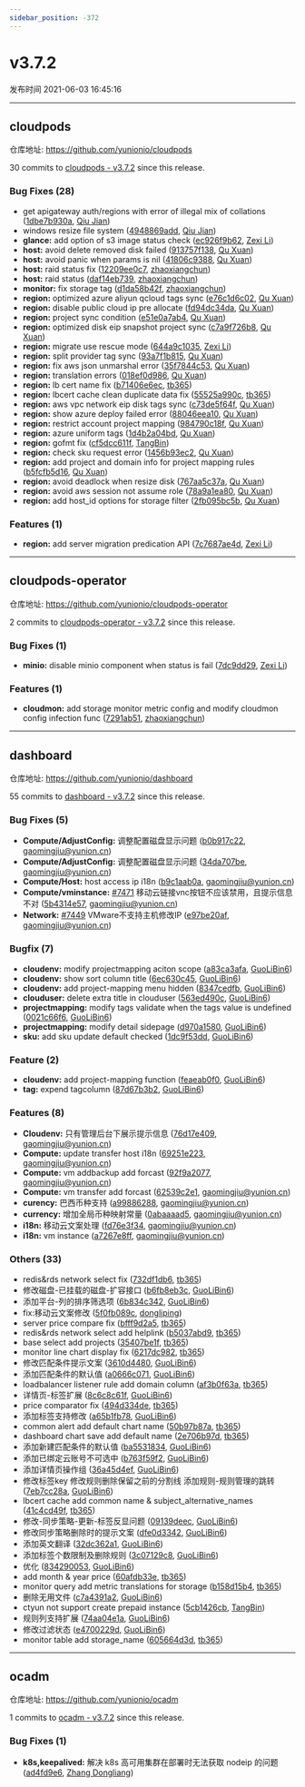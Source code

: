 ```yaml
---
sidebar_position: -372
---
```


# v3.7.2

发布时间 2021-06-03 16:45:16

-----

## cloudpods

仓库地址: https://github.com/yunionio/cloudpods

30 commits to [cloudpods - v3.7.2] since this release.

### Bug Fixes (28)
- get apigateway auth/regions with error of illegal mix of collations ([1dbe7b930a](https://github.com/yunionio/cloudpods/commit/1dbe7b930a1561f08387c161e8f94de19405c7fc), [Qiu Jian](mailto:qiujian@yunionyun.com))
- windows resize file system ([4948869add](https://github.com/yunionio/cloudpods/commit/4948869add7a08f897c734ea1897b54864352be2), [Qiu Jian](mailto:qiujian@yunionyun.com))
- **glance:** add option of s3 image status check ([ec926f9b62](https://github.com/yunionio/cloudpods/commit/ec926f9b629c73caed55b59e3851822e39b6a468), [Zexi Li](mailto:zexi.li@qq.com))
- **host:** avoid delete removed disk failed ([913757f138](https://github.com/yunionio/cloudpods/commit/913757f13861a01f69f21a8e7885680e4f53df40), [Qu Xuan](mailto:quxuan@yunionyun.com))
- **host:** avoid panic when params is nil ([41806c9388](https://github.com/yunionio/cloudpods/commit/41806c93883929a56c86e4a9bc70df9cada5effd), [Qu Xuan](mailto:quxuan@yunionyun.com))
- **host:** raid status fix ([12209ee0c7](https://github.com/yunionio/cloudpods/commit/12209ee0c7708fe8b33a8a14b33bcaa85ad6fbf6), [zhaoxiangchun](mailto:1422928955@qq.com))
- **host:** raid status ([daf14eb739](https://github.com/yunionio/cloudpods/commit/daf14eb73929995a76568629ca887c589280e0d4), [zhaoxiangchun](mailto:1422928955@qq.com))
- **monitor:** fix storage tag ([d1da58b42f](https://github.com/yunionio/cloudpods/commit/d1da58b42f68a163001147a0f63552c6b58c8296), [zhaoxiangchun](mailto:1422928955@qq.com))
- **region:** optimized azure aliyun qcloud tags sync ([e76c1d6c02](https://github.com/yunionio/cloudpods/commit/e76c1d6c0213a4825f93c167d94503b69871589f), [Qu Xuan](mailto:quxuan@yunionyun.com))
- **region:** disable public cloud ip pre allocate ([fd94dc34da](https://github.com/yunionio/cloudpods/commit/fd94dc34dabdcba02e56a5035881934a803b1a17), [Qu Xuan](mailto:quxuan@yunionyun.com))
- **region:** project sync condition ([e51e0a7ab4](https://github.com/yunionio/cloudpods/commit/e51e0a7ab42c8f2389399db782280f299ca52101), [Qu Xuan](mailto:quxuan@yunionyun.com))
- **region:** optimized disk eip snapshot project sync ([c7a9f726b8](https://github.com/yunionio/cloudpods/commit/c7a9f726b85d7ccfc74abab712896a9cb3b1331c), [Qu Xuan](mailto:quxuan@yunionyun.com))
- **region:** migrate use rescue mode ([644a9c1035](https://github.com/yunionio/cloudpods/commit/644a9c103530fb547c519efc1993e85e9f2ee4a5), [Zexi Li](mailto:zexi.li@qq.com))
- **region:** split provider tag sync ([93a7f1b815](https://github.com/yunionio/cloudpods/commit/93a7f1b815a89c36f4ae431afe878a86065ccf59), [Qu Xuan](mailto:quxuan@yunionyun.com))
- **region:** fix aws json unmarshal error ([35f7844c53](https://github.com/yunionio/cloudpods/commit/35f7844c538c17208529477f21f180a3ca5e69c2), [Qu Xuan](mailto:qu_xuan@icloud.com))
- **region:** translation errors ([018ef0d986](https://github.com/yunionio/cloudpods/commit/018ef0d9860842f652ce9b1db198b2dfb27d70e6), [Qu Xuan](mailto:quxuan@yunionyun.com))
- **region:** lb cert name fix ([b71406e6ec](https://github.com/yunionio/cloudpods/commit/b71406e6ec86bb1f040a3912713375de4a4a6434), [tb365](mailto:tangbin@yunion.cn))
- **region:** lbcert cache clean duplicate data fix ([55525a990c](https://github.com/yunionio/cloudpods/commit/55525a990cd80dc536f56c7839d229ca0593cdc3), [tb365](mailto:tangbin@yunion.cn))
- **region:** aws vpc network eip disk tags sync ([c73de5f64f](https://github.com/yunionio/cloudpods/commit/c73de5f64f68bc2cb569b367392033d08e0742cd), [Qu Xuan](mailto:quxuan@yunionyun.com))
- **region:** show azure deploy failed error ([88046eea10](https://github.com/yunionio/cloudpods/commit/88046eea10e0e7c12aa831c1705bcdd24cca0a45), [Qu Xuan](mailto:quxuan@yunionyun.com))
- **region:** restrict account project mapping ([984790c18f](https://github.com/yunionio/cloudpods/commit/984790c18f3839f7c6a22b33e9fb66e584d35dba), [Qu Xuan](mailto:quxuan@yunionyun.com))
- **region:** azure uniform tags ([1d4b2a04bd](https://github.com/yunionio/cloudpods/commit/1d4b2a04bd2cb226cc876488d8417d3700638e1c), [Qu Xuan](mailto:quxuan@yunionyun.com))
- **region:** gofmt fix ([cf5dcc611f](https://github.com/yunionio/cloudpods/commit/cf5dcc611ffb0219d30c6b2fad325d9a6a1ab291), [TangBin](mailto:tangbin@yunion.cn))
- **region:** check sku request error ([1456b93ec2](https://github.com/yunionio/cloudpods/commit/1456b93ec236f022c8bf5b43a9af98ae2aecd9d4), [Qu Xuan](mailto:quxuan@yunionyun.com))
- **region:** add project and domain info for project mapping rules ([b5fcfb5d16](https://github.com/yunionio/cloudpods/commit/b5fcfb5d166f51287946f1b82b8ea3ee115c9621), [Qu Xuan](mailto:quxuan@yunionyun.com))
- **region:** avoid deadlock when resize disk ([767aa5c37a](https://github.com/yunionio/cloudpods/commit/767aa5c37a9c4396a7c81f4fce2ee556e7bae086), [Qu Xuan](mailto:quxuan@yunionyun.com))
- **region:** avoid aws session not assume role ([78a9a1ea80](https://github.com/yunionio/cloudpods/commit/78a9a1ea8006807bce070ee95f1bcea778ffb396), [Qu Xuan](mailto:quxuan@yunionyun.com))
- **region:** add host_id options for storage filter ([2fb095bc5b](https://github.com/yunionio/cloudpods/commit/2fb095bc5b176db4f15fff325a650d056a7c456c), [Qu Xuan](mailto:quxuan@yunionyun.com))

### Features (1)
- **region:** add server migration predication API ([7c7687ae4d](https://github.com/yunionio/cloudpods/commit/7c7687ae4d727dc383fae5506f56856d4b161b09), [Zexi Li](mailto:zexi.li@qq.com))

[cloudpods - v3.7.2]: https://github.com/yunionio/cloudpods/compare/v3.7.1...v3.7.2
-----

## cloudpods-operator

仓库地址: https://github.com/yunionio/cloudpods-operator

2 commits to [cloudpods-operator - v3.7.2] since this release.

### Bug Fixes (1)
- **minio:** disable minio component when status is fail ([7dc9dd29](https://github.com/yunionio/cloudpods-operator/commit/7dc9dd29ef53f4ef0c53507a02161fd062c7a35d), [Zexi Li](mailto:zexi.li@qq.com))

### Features (1)
- **cloudmon:** add storage monitor metric config and modify cloudmon config infection func ([7291ab51](https://github.com/yunionio/cloudpods-operator/commit/7291ab511c9021c922419cf583d141c8a6042796), [zhaoxiangchun](mailto:1422928955@qq.com))

[cloudpods-operator - v3.7.2]: https://github.com/yunionio/cloudpods-operator/compare/v3.7.1...v3.7.2
-----

## dashboard

仓库地址: https://github.com/yunionio/dashboard

55 commits to [dashboard - v3.7.2] since this release.

### Bug Fixes (5)
- **Compute/AdjustConfig:** 调整配置磁盘显示问题 ([b0b917c22](https://github.com/yunionio/dashboard/commit/b0b917c22030c14a4679bfd73fc7fd3f1ef744cb), [gaomingjiu@yunion.cn](mailto:gaomingjiu@yunion.cn))
- **Compute/AdjustConfig:** 调整配置磁盘显示问题 ([34da707be](https://github.com/yunionio/dashboard/commit/34da707be6c84807fb08d6d656f8ce9a90a2f8be), [gaomingjiu@yunion.cn](mailto:gaomingjiu@yunion.cn))
- **Compute/Host:** host access ip i18n ([b9c1aab0a](https://github.com/yunionio/dashboard/commit/b9c1aab0aa50245d8ec1a325a016123496ed867f), [gaomingjiu@yunion.cn](mailto:gaomingjiu@yunion.cn))
- **Compute/vminstance:** [#7471](https://github.com/yunionio/dashboard/issues/7471) 移动云链接vnc按钮不应该禁用，且提示信息不对 ([5b4314e57](https://github.com/yunionio/dashboard/commit/5b4314e5758ebd1e91d1e2b554c1dd425369fef5), [gaomingjiu@yunion.cn](mailto:gaomingjiu@yunion.cn))
- **Network:** [#7449](https://github.com/yunionio/dashboard/issues/7449) VMware不支持主机修改IP ([e97be20af](https://github.com/yunionio/dashboard/commit/e97be20afdee30023ac0346b2fa79f9a65bcf689), [gaomingjiu@yunion.cn](mailto:gaomingjiu@yunion.cn))

### Bugfix (7)
- **cloudenv:** modify projectmapping aciton scope ([a83ca3afa](https://github.com/yunionio/dashboard/commit/a83ca3afa8ca49684d20c5ca49e94c77c04a8aeb), [GuoLiBin6](mailto:782518577@qq.com))
- **cloudenv:** show sort column title ([6ec630c45](https://github.com/yunionio/dashboard/commit/6ec630c4587671b054a29b4f0ed8d9c2afe4983c), [GuoLiBin6](mailto:782518577@qq.com))
- **cloudenv:** add project-mapping menu hidden ([8347cedfb](https://github.com/yunionio/dashboard/commit/8347cedfba0b44f9498e0e99dcdc22fbe7b98418), [GuoLiBin6](mailto:782518577@qq.com))
- **clouduser:** delete extra title in clouduser ([563ed490c](https://github.com/yunionio/dashboard/commit/563ed490cfa379d00f448c447462f9b350681c56), [GuoLiBin6](mailto:782518577@qq.com))
- **projectmapping:** modify tags validate when the tags value is undefined ([0021c66f6](https://github.com/yunionio/dashboard/commit/0021c66f645f6ba518719195700efb39ab5836f8), [GuoLiBin6](mailto:782518577@qq.com))
- **projectmapping:** modify detail sidepage ([d970a1580](https://github.com/yunionio/dashboard/commit/d970a1580f57c7c9e68a476f051b76fd9f851421), [GuoLiBin6](mailto:782518577@qq.com))
- **sku:** add sku update default checked ([1dc9f53dd](https://github.com/yunionio/dashboard/commit/1dc9f53dddeb16b76ccf259674ded1605d493640), [GuoLiBin6](mailto:782518577@qq.com))

### Feature (2)
- **cloudenv:** add project-mapping function ([feaeab0f0](https://github.com/yunionio/dashboard/commit/feaeab0f0fd6e3bc4a3a7048533fa0e96ee4c16f), [GuoLiBin6](mailto:782518577@qq.com))
- **tag:** expend tagcolumn ([87d67b3b2](https://github.com/yunionio/dashboard/commit/87d67b3b25a947f7bbd534c6465d146a604e6c65), [GuoLiBin6](mailto:782518577@qq.com))

### Features (8)
- **Cloudenv:** 只有管理后台下展示提示信息 ([76d17e409](https://github.com/yunionio/dashboard/commit/76d17e40940c5aad4ef919ab9158ff0c88ee0ec5), [gaomingjiu@yunion.cn](mailto:gaomingjiu@yunion.cn))
- **Compute:** update transfer host i18n ([69251e223](https://github.com/yunionio/dashboard/commit/69251e22374b2f05d6ec2f0ad5c3b208d5885b91), [gaomingjiu@yunion.cn](mailto:gaomingjiu@yunion.cn))
- **Compute:** vm addbackup add forcast ([92f9a2077](https://github.com/yunionio/dashboard/commit/92f9a2077d0c6c3d578baa849be65ea5a5cb1a6d), [gaomingjiu@yunion.cn](mailto:gaomingjiu@yunion.cn))
- **Compute:** vm transfer add forcast ([62539c2e1](https://github.com/yunionio/dashboard/commit/62539c2e1772e29fd96f0773960c2fedae19745e), [gaomingjiu@yunion.cn](mailto:gaomingjiu@yunion.cn))
- **curency:** 巴西币种支持 ([a99886288](https://github.com/yunionio/dashboard/commit/a99886288aef3290fde9b87eb8d39b3d5798d421), [gaomingjiu@yunion.cn](mailto:gaomingjiu@yunion.cn))
- **currency:** 增加全局币种映射常量 ([0abaaaad5](https://github.com/yunionio/dashboard/commit/0abaaaad573ee71c73caa37a2c83617c614edfae), [gaomingjiu@yunion.cn](mailto:gaomingjiu@yunion.cn))
- **i18n:** 移动云文案处理 ([fd76e3f34](https://github.com/yunionio/dashboard/commit/fd76e3f34a083faca32848616ed3110d172ccd10), [gaomingjiu@yunion.cn](mailto:gaomingjiu@yunion.cn))
- **i18n:** vm instance ([a7267e8ff](https://github.com/yunionio/dashboard/commit/a7267e8ff3987e992f95290b11eaf00267cd68c9), [gaomingjiu@yunion.cn](mailto:gaomingjiu@yunion.cn))

### Others (33)
- redis&rds network select fix ([732df1db6](https://github.com/yunionio/dashboard/commit/732df1db647b7acbcaabf5612eeea3d7301f9220), [tb365](mailto:tangbin@yunion.cn))
- 修改磁盘-已挂载的磁盘-扩容接口 ([b6fb8eb3c](https://github.com/yunionio/dashboard/commit/b6fb8eb3c1985986aed6fa137fb5671247b117c3), [GuoLiBin6](mailto:782518577@qq.com))
- 添加平台-列的排序筛选项 ([6b834c342](https://github.com/yunionio/dashboard/commit/6b834c3425da9f47c50079b5b9d69bc5358f6798), [GuoLiBin6](mailto:782518577@qq.com))
- fix:移动云文案修改 ([5f0fb089c](https://github.com/yunionio/dashboard/commit/5f0fb089cf4ac755097d2d5fc0619fe2ca4b400b), [dongliping](mailto:dongliping@yunion.cn))
- server price compare fix ([bfff9d2a5](https://github.com/yunionio/dashboard/commit/bfff9d2a52319067bc8589e104ce6b631737d29b), [tb365](mailto:tangbin@yunion.cn))
- redis&rds network select add helplink ([b5037abd9](https://github.com/yunionio/dashboard/commit/b5037abd9d98c5a1249f1438751c76189517c02a), [tb365](mailto:tangbin@yunion.cn))
- base select add projects ([35407be1f](https://github.com/yunionio/dashboard/commit/35407be1f445a0f499647a9071bcea98f89d00d4), [tb365](mailto:tangbin@yunion.cn))
- monitor line chart display fix ([6217dc982](https://github.com/yunionio/dashboard/commit/6217dc9827c3bae04ebfa4b4a954787315d182de), [tb365](mailto:tangbin@yunion.cn))
- 修改匹配条件提示文案 ([3610d4480](https://github.com/yunionio/dashboard/commit/3610d4480d6daf9f5e5dc4942b06e44b8b50413d), [GuoLiBin6](mailto:782518577@qq.com))
- 添加匹配条件的默认值 ([a0666c071](https://github.com/yunionio/dashboard/commit/a0666c071bef96773e017ecfef83fe36cb01169f), [GuoLiBin6](mailto:782518577@qq.com))
- loadbalancer listener rule add domain column ([af3b0f63a](https://github.com/yunionio/dashboard/commit/af3b0f63a96cfda6b2bd49a145a60be7ecba5969), [tb365](mailto:tangbin@yunion.cn))
- 详情页-标签扩展 ([8c6c8c61f](https://github.com/yunionio/dashboard/commit/8c6c8c61f7fb0619c64a3e18da683e841ec31d92), [GuoLiBin6](mailto:782518577@qq.com))
- price comparator fix ([494d334de](https://github.com/yunionio/dashboard/commit/494d334de6b4c56a4be9ccaf40530fd5362c5125), [tb365](mailto:tangbin@yunion.cn))
- 添加标签支持修改 ([a65b1fb78](https://github.com/yunionio/dashboard/commit/a65b1fb78f02a14f7cdf324465c1e7f3df3275d0), [GuoLiBin6](mailto:782518577@qq.com))
- common alert add default chart name ([50b97b87a](https://github.com/yunionio/dashboard/commit/50b97b87ab113d405d92ec9284710fa18982b3b5), [tb365](mailto:tangbin@yunion.cn))
- dashboard chart save add default name ([2e706b97d](https://github.com/yunionio/dashboard/commit/2e706b97da96b940067a80c929af3bf7d32fd476), [tb365](mailto:tangbin@yunion.cn))
- 添加新建匹配条件的默认值 ([ba5531834](https://github.com/yunionio/dashboard/commit/ba55318347f656556a342518b95eead71e266404), [GuoLiBin6](mailto:782518577@qq.com))
- 添加已绑定云账号不可选中 ([b763f59f2](https://github.com/yunionio/dashboard/commit/b763f59f24f605eea28170d133cd690242596e03), [GuoLiBin6](mailto:782518577@qq.com))
- 添加详情页操作组 ([36a45d4ef](https://github.com/yunionio/dashboard/commit/36a45d4ef7af538da0d558dde98f21d5feacc793), [GuoLiBin6](mailto:782518577@qq.com))
- 修改标签key 修改规则删除保留之前的分割线 添加规则-规则管理的跳转 ([7eb7cc28a](https://github.com/yunionio/dashboard/commit/7eb7cc28aafb1482321ca6c928a019221541ed5f), [GuoLiBin6](mailto:782518577@qq.com))
- lbcert cache add common name & subject_alternative_names ([41c4cd49f](https://github.com/yunionio/dashboard/commit/41c4cd49fe1d5d83f7968947256d27b1ed3b3a09), [tb365](mailto:tangbin@yunion.cn))
- 修改-同步策略-更新-标签反显问题 ([09139deec](https://github.com/yunionio/dashboard/commit/09139deec7c2afacaddff12290143f6e8e319080), [GuoLiBin6](mailto:782518577@qq.com))
- 修改同步策略删除时的提示文案 ([dfe0d3342](https://github.com/yunionio/dashboard/commit/dfe0d3342684d5ab0f77dec3310456c6ae085679), [GuoLiBin6](mailto:782518577@qq.com))
- 添加英文翻译 ([32dc362a1](https://github.com/yunionio/dashboard/commit/32dc362a1a40bc0ca83603ae653a6b7b9382ac29), [GuoLiBin6](mailto:782518577@qq.com))
- 添加标签个数限制及删除规则 ([3c07129c8](https://github.com/yunionio/dashboard/commit/3c07129c8390b8cf72dce8aa3b1cce8c418540df), [GuoLiBin6](mailto:782518577@qq.com))
- 优化 ([834290053](https://github.com/yunionio/dashboard/commit/834290053ec1cc937ab3659587e430584e0f38f0), [GuoLiBin6](mailto:782518577@qq.com))
- add month & year price ([60afdb33e](https://github.com/yunionio/dashboard/commit/60afdb33eee07e94381ee6c685ed79cea1980096), [tb365](mailto:tangbin@yunion.cn))
- monitor query add metric translations for storage ([b158d15b4](https://github.com/yunionio/dashboard/commit/b158d15b43f9b619e54b5f13014982bbf81c647b), [tb365](mailto:tangbin@yunion.cn))
- 删除无用文件 ([c7a4391a2](https://github.com/yunionio/dashboard/commit/c7a4391a2599dd068747c25c665221b5d2b9d725), [GuoLiBin6](mailto:782518577@qq.com))
- ctyun not support create prepaid instance ([5cb1426cb](https://github.com/yunionio/dashboard/commit/5cb1426cb78f063901aa4714c884fda9889e54bf), [TangBin](mailto:tangbin@yunion.cn))
- 规则列支持扩展 ([74aa04e1a](https://github.com/yunionio/dashboard/commit/74aa04e1af7dfcac40ac5d921ef21c515101d64e), [GuoLiBin6](mailto:782518577@qq.com))
- 修改过滤状态 ([e4700229d](https://github.com/yunionio/dashboard/commit/e4700229dffac660d3f25bf53581e69294e8d6e5), [GuoLiBin6](mailto:782518577@qq.com))
- monitor table add storage_name ([605664d3d](https://github.com/yunionio/dashboard/commit/605664d3d76befa0b079d00d2b775a2ada3a3972), [tb365](mailto:tangbin@yunion.cn))

[dashboard - v3.7.2]: https://github.com/yunionio/dashboard/compare/v3.7.1...v3.7.2
-----

## ocadm

仓库地址: https://github.com/yunionio/ocadm

1 commits to [ocadm - v3.7.2] since this release.

### Bug Fixes (1)
- **k8s,keepalived:** 解决 k8s 高可用集群在部署时无法获取 nodeip 的问题 ([ad4fd9e6](https://github.com/yunionio/ocadm/commit/ad4fd9e6cb60c1be8f73c972e980a2a84e95fc14), [Zhang Dongliang](mailto:zhangdongliang@yunion.cn))

[ocadm - v3.7.2]: https://github.com/yunionio/ocadm/compare/v3.7.1...v3.7.2
